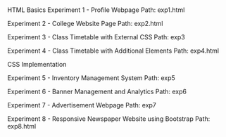 #


HTML Basics
Experiment 1 - Profile Webpage
Path: exp1.html

Experiment 2 - College Website Page
Path: exp2.html

Experiment 3 - Class Timetable with External CSS
Path: exp3

Experiment 4 - Class Timetable with Additional Elements
Path: exp4.html

CSS Implementation

Experiment 5 - Inventory Management System
Path: exp5

Experiment 6 - Banner Management and Analytics
Path: exp6

Experiment 7 - Advertisement Webpage
Path: exp7

Experiment 8 - Responsive Newspaper Website using Bootstrap
Path: exp8.html
